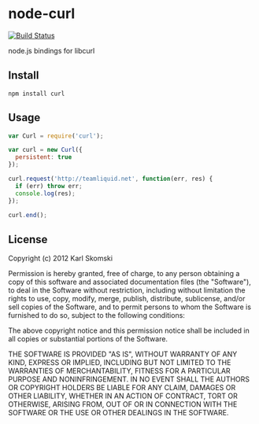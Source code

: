 # node-curl

[![Build Status](https://secure.travis-ci.org/Skomski/node-curl.png?branch=unstable)](http://travis-ci.org/Skomski/node-curl)

node.js bindings for libcurl

## Install

```
npm install curl
```

## Usage

```javascript
var Curl = require('curl');

var curl = new Curl({
  persistent: true
});

curl.request('http://teamliquid.net', function(err, res) {
  if (err) throw err;
  console.log(res);
});

curl.end();
```

## License

Copyright (c) 2012 Karl Skomski

Permission is hereby granted, free of charge, to any person obtaining a copy of this software and associated documentation files (the "Software"), to deal in the Software without restriction, including without limitation the rights to use, copy, modify, merge, publish, distribute, sublicense, and/or sell copies of the Software, and to permit persons to whom the Software is furnished to do so, subject to the following conditions:

The above copyright notice and this permission notice shall be included in all copies or substantial portions of the Software.

THE SOFTWARE IS PROVIDED "AS IS", WITHOUT WARRANTY OF ANY KIND, EXPRESS OR IMPLIED, INCLUDING BUT NOT LIMITED TO THE WARRANTIES OF MERCHANTABILITY, FITNESS FOR A PARTICULAR PURPOSE AND NONINFRINGEMENT. IN NO EVENT SHALL THE AUTHORS OR COPYRIGHT HOLDERS BE LIABLE FOR ANY CLAIM, DAMAGES OR OTHER LIABILITY, WHETHER IN AN ACTION OF CONTRACT, TORT OR OTHERWISE, ARISING FROM, OUT OF OR IN CONNECTION WITH THE SOFTWARE OR THE USE OR OTHER DEALINGS IN THE SOFTWARE.
